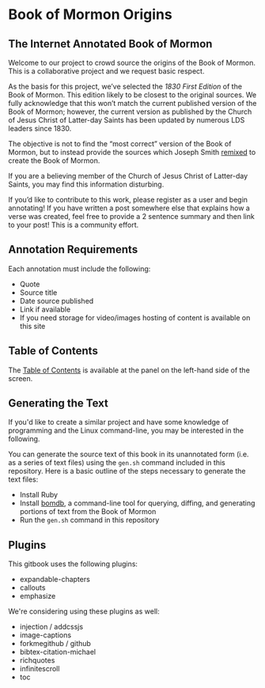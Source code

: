 # Book of Mormon Origins

## The Internet Annotated Book of Mormon

Welcome to our project to crowd source the origins of the Book of Mormon. This is a collaborative project and we request basic respect.

As the basis for this project, we’ve selected the *1830 First Edition* of the Book of Mormon. This edition likely to be closest to the original sources. We fully acknowledge that this won’t match the current published version of the Book of Mormon; however, the current version as published by the Church of Jesus Christ of Latter-day Saints has been updated by numerous LDS leaders since 1830.

The objective is not to find the “most correct” version of the Book of Mormon, but to instead provide the sources which Joseph Smith [remixed](http://everythingisaremix.info/watch-the-series/) to create the Book of Mormon.

If you are a believing member of the Church of Jesus Christ of Latter-day Saints, you may find this information disturbing.

If you’d like to contribute to this work, please register as a user and begin annotating! If you have written a post somewhere else that explains how a verse was created, feel free to provide a 2 sentence summary and then link to your post! This is a community effort.

## Annotation Requirements

Each annotation must include the following:

* Quote
* Source title
* Date source published
* Link if available
* If you need storage for video/images hosting of content is available on this site

## Table of Contents

The [Table of Contents](README.md) is available at the panel on the left-hand side of the screen.

## Generating the Text

If you'd like to create a similar project and have some knowledge of programming and the Linux command-line, you may be interested in the following.

You can generate the source text of this book in its unannotated form (i.e. as a series of text files) using the `gen.sh` command included in this repository. Here is a basic outline of the steps necessary to generate the text files:

* Install Ruby
* Install [bomdb](https://github.com/wordtreefoundation/bomdb), a command-line tool for querying, diffing, and generating portions of text from the Book of Mormon
* Run the `gen.sh` command in this repository

## Plugins

This gitbook uses the following plugins:

* expandable-chapters
* callouts
* emphasize

We're considering using these plugins as well:

* injection / addcssjs
* image-captions
* forkmegithub / github
* bibtex-citation-michael
* richquotes
* infinitescroll
* toc
